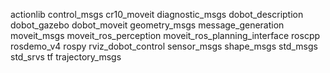actionlib control_msgs cr10_moveit diagnostic_msgs dobot_description dobot_gazebo dobot_moveit geometry_msgs message_generation moveit_msgs moveit_ros_perception moveit_ros_planning_interface roscpp rosdemo_v4 rospy rviz_dobot_control sensor_msgs shape_msgs std_msgs std_srvs tf trajectory_msgs